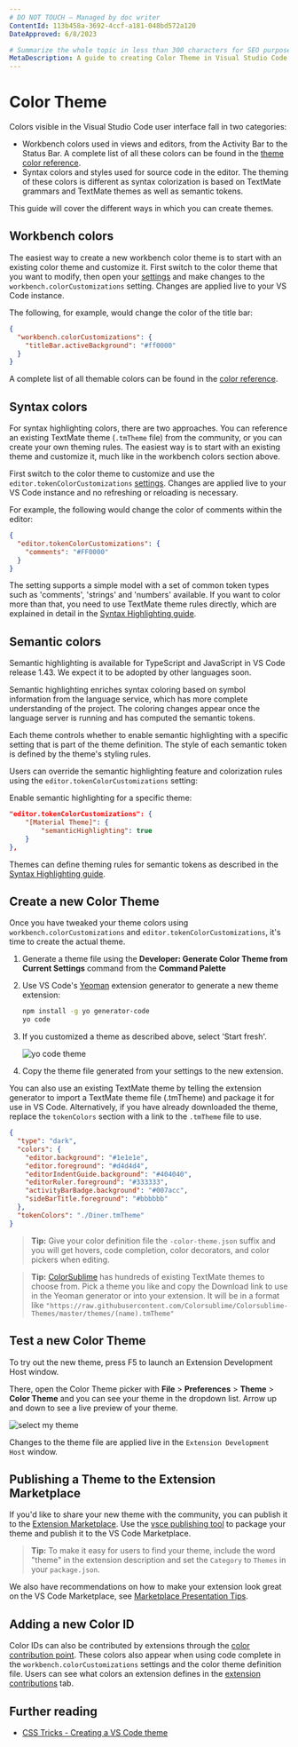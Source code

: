```yaml
---
# DO NOT TOUCH — Managed by doc writer
ContentId: 113b458a-3692-4ccf-a181-048bd572a120
DateApproved: 6/8/2023

# Summarize the whole topic in less than 300 characters for SEO purpose
MetaDescription: A guide to creating Color Theme in Visual Studio Code
---
```


# Color Theme

Colors visible in the Visual Studio Code user interface fall in two categories:

- Workbench colors used in views and editors, from the Activity Bar to the Status Bar. A complete list of all these colors can be found in the [theme color reference](/api/references/theme-color).
- Syntax colors and styles used for source code in the editor. The theming of these colors is different as syntax colorization is based on TextMate grammars and TextMate themes as well as semantic tokens.

This guide will cover the different ways in which you can create themes.

## Workbench colors

The easiest way to create a new workbench color theme is to start with an existing color theme and customize it. First switch to the color theme that you want to modify, then open your [settings](/docs/getstarted/settings) and make changes to the `workbench.colorCustomizations` setting. Changes are applied live to your VS Code instance.

The following, for example, would change the color of the title bar:

```json
{
  "workbench.colorCustomizations": {
    "titleBar.activeBackground": "#ff0000"
  }
}
```

A complete list of all themable colors can be found in the [color reference](/api/references/theme-color).

## Syntax colors

For syntax highlighting colors, there are two approaches. You can reference an existing TextMate theme (`.tmTheme` file) from the community, or you can create your own theming rules. The easiest way is to start with an existing theme and customize it, much like in the workbench colors section above.

First switch to the color theme to customize and use the `editor.tokenColorCustomizations` [settings](/docs/getstarted/settings). Changes are applied live to your VS Code instance and no refreshing or reloading is necessary.

For example, the following would change the color of comments within the editor:

```json
{
  "editor.tokenColorCustomizations": {
    "comments": "#FF0000"
  }
}
```

The setting supports a simple model with a set of common token types such as 'comments', 'strings' and 'numbers' available. If you want to color more than that, you need to use TextMate theme rules directly, which are explained in detail in the [Syntax Highlighting guide](/api/language-extensions/syntax-highlight-guide).

## Semantic colors

Semantic highlighting is available for TypeScript and JavaScript in VS Code release 1.43. We expect it to be adopted by other languages soon.

Semantic highlighting enriches syntax coloring based on symbol information from the language service, which has more complete understanding of the project. The coloring changes appear once the language server is running and has computed the semantic tokens.

Each theme controls whether to enable semantic highlighting with a specific setting that is part of the theme definition. The style of each semantic token is defined by the theme's styling rules.

Users can override the semantic highlighting feature and colorization rules using the `editor.tokenColorCustomizations` setting:

Enable semantic highlighting for a specific theme:

```json
"editor.tokenColorCustomizations": {
    "[Material Theme]": {
        "semanticHighlighting": true
    }
},
```

Themes can define theming rules for semantic tokens as described in the [Syntax Highlighting guide](/api/language-extensions/syntax-highlight-guide#semantic-theming).

## Create a new Color Theme

Once you have tweaked your theme colors using `workbench.colorCustomizations` and `editor.tokenColorCustomizations`, it's time to create the actual theme.

1. Generate a theme file using the **Developer: Generate Color Theme from Current Settings** command from the **Command Palette**
2. Use VS Code's [Yeoman](https://yeoman.io) extension generator to generate a new theme extension:

   ```bash
   npm install -g yo generator-code
   yo code
   ```

3. If you customized a theme as described above, select 'Start fresh'.

   ![yo code theme](./images/color-theme/yocode-colortheme.png)

4. Copy the theme file generated from your settings to the new extension.

You can also use an existing TextMate theme by telling the extension generator to import a TextMate theme file (.tmTheme) and package it for use in VS Code. Alternatively, if you have already downloaded the theme, replace the `tokenColors` section with a link to the `.tmTheme` file to use.

```json
{
  "type": "dark",
  "colors": {
    "editor.background": "#1e1e1e",
    "editor.foreground": "#d4d4d4",
    "editorIndentGuide.background": "#404040",
    "editorRuler.foreground": "#333333",
    "activityBarBadge.background": "#007acc",
    "sideBarTitle.foreground": "#bbbbbb"
  },
  "tokenColors": "./Diner.tmTheme"
}
```

> **Tip:** Give your color definition file the `-color-theme.json` suffix and you will get hovers, code completion, color decorators, and color pickers when editing.

> **Tip:** [ColorSublime](https://colorsublime.github.io) has hundreds of existing TextMate themes to choose from. Pick a theme you like and copy the Download link to use in the Yeoman generator or into your extension. It will be in a format like `"https://raw.githubusercontent.com/Colorsublime/Colorsublime-Themes/master/themes/(name).tmTheme"`

## Test a new Color Theme

To try out the new theme, press F5 to launch an Extension Development Host window.

There, open the Color Theme picker with **File** > **Preferences** > **Theme** > **Color Theme** and you can see your theme in the dropdown list. Arrow up and down to see a live preview of your theme.

![select my theme](images/color-theme/mytheme.png)

Changes to the theme file are applied live in the `Extension Development Host` window.

## Publishing a Theme to the Extension Marketplace

If you'd like to share your new theme with the community, you can publish it to the [Extension Marketplace](/docs/editor/extension-marketplace). Use the [vsce publishing tool](/api/working-with-extensions/publishing-extension) to package your theme and publish it to the VS Code Marketplace.

> **Tip:** To make it easy for users to find your theme, include the word "theme" in the extension description and set the `Category` to `Themes` in your `package.json`.

We also have recommendations on how to make your extension look great on the VS Code Marketplace, see [Marketplace Presentation Tips](/api/references/extension-manifest#marketplace-presentation-tips).

## Adding a new Color ID

Color IDs can also be contributed by extensions through the [color contribution point](/api/references/contribution-points#contributes.colors). These colors also appear when using code complete in the `workbench.colorCustomizations` settings and the color theme definition file. Users can see what colors an extension defines in the [extension contributions](/docs/editor/extension-marketplace#_extension-details) tab.

## Further reading

- [CSS Tricks - Creating a VS Code theme](https://css-tricks.com/creating-a-vs-code-theme/)
